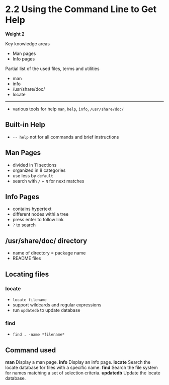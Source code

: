 # 2.2 Using the Command Line to Get Help

**Weight 2**

Key knowledge areas

- Man pages
- Info pages

Partial list of the used files, terms and utilities

- man
- info
- /usr/share/doc/
- locate

-----

- various tools for help `man`, `help`, `info`, `/usr/share/doc/`

## Built-in Help

- `-- help` not for all commands and brief instructions

## Man Pages

- divided in 11 sections
- organized in 8 categories
- use less by `default`
- search with `/` + `N` for next matches

## Info Pages

- contains hypertext
- different nodes withi a tree
- press enter to follow link
- `?` to search

## /usr/share/doc/ directory

- name of directory = package name
- README files

## Locating files

### locate

- `locate filename`
- support wildcards and regular expressions
- run `updatedb` to update database

### find

- `find . -name *filename*`

## Command used 

**man**
Display a man page.
**info**
Display an info page.
**locate**
Search the locate database for files with a specific name.
**find**
Search the file system for names matching a set of selection criteria.
**updatedb**
Update the locate database.
